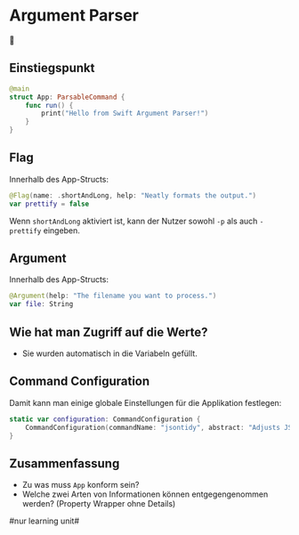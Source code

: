 # Argument Parser
📃

## Einstiegspunkt

```swift
@main
struct App: ParsableCommand {
    func run() {
        print("Hello from Swift Argument Parser!")
    }
}
```

## Flag

Innerhalb des App-Structs:

```swift
@Flag(name: .shortAndLong, help: "Neatly formats the output.")
var prettify = false
```

Wenn `shortAndLong` aktiviert ist, kann der Nutzer sowohl `-p` als auch `-prettify` eingeben.



## Argument

Innerhalb des App-Structs:

```swift
@Argument(help: "The filename you want to process.")
var file: String
```

## Wie hat man Zugriff auf die Werte?

- Sie wurden automatisch in die Variabeln gefüllt.

## Command Configuration

Damit kann man einige globale Einstellungen für die Applikation festlegen:

```swift
static var configuration: CommandConfiguration {
    CommandConfiguration(commandName: "jsontidy", abstract: "Adjusts JSON files to compress or expand data, and also provide key sorting.")
}
```

## Zusammenfassung

- Zu was muss `App` konform sein?
- Welche zwei Arten von Informationen können entgegengenommen werden? (Property Wrapper ohne Details)



#nur learning unit#